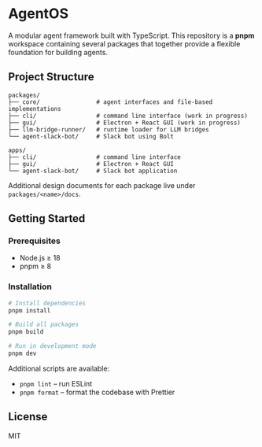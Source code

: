 # AgentOS

A modular agent framework built with TypeScript. This repository is a **pnpm**
workspace containing several packages that together provide a flexible
foundation for building agents.

## Project Structure

```
packages/
├── core/                # agent interfaces and file‑based implementations
├── cli/                 # command line interface (work in progress)
├── gui/                 # Electron + React GUI (work in progress)
├── llm-bridge-runner/   # runtime loader for LLM bridges
└── agent-slack-bot/     # Slack bot using Bolt

apps/
├── cli/                 # command line interface
├── gui/                 # Electron + React GUI
└── agent-slack-bot/     # Slack bot application
```

Additional design documents for each package live under `packages/<name>/docs`.


## Getting Started

### Prerequisites

- Node.js ≥ 18
- pnpm ≥ 8

### Installation

```bash
# Install dependencies
pnpm install

# Build all packages
pnpm build

# Run in development mode
pnpm dev
```

Additional scripts are available:

- `pnpm lint` – run ESLint
- `pnpm format` – format the codebase with Prettier

## License

MIT
